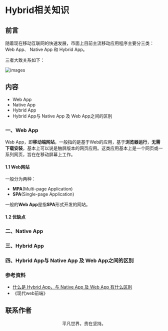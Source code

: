 # Hybrid相关知识

## 前言

随着现在移动互联网的快速发展，市面上目前主流移动应用程序主要分三类：Web App、 Native App 和 Hybrid App。

三者大致关系如下：

![images](hybridApp01.png)

## 内容

- Web App
- Native App
- Hybrid App
- Hybrid App与 Native App 及 Web App之间的区别

### 一、Web App

Wab App，即**移动端网站**，一般指的是基于Web的应用，基于**浏览器运行**，**无需下载安装**，基本上可以说是触屏版本的网页应用。这类应用基本上是一个网页或一系列网页，旨在在移动屏幕上工作。

#### 1.1 Web网站

一般分为两种：

- **MPA**(Multi-page Application)
- **SPA**(Single-page Application)

一般的**Web App**是指**SPA**形式开发的网站。

#### 1.2 优缺点


### 二、Native App

### 三、Hybrid App

### 四、Hybrid App与 Native App 及 Web App之间的区别


### 参考资料

- [什么是 Hybrid App，与 Native App 及 Web App 有什么区别](http://js.pingan8787.com/)
- 《现代web前端》

## 联系作者

<div align="center">
    <p>
        平凡世界，贵在坚持。
    </p>
    <img :src="$withBase('/about/contact.png')" />
</div>